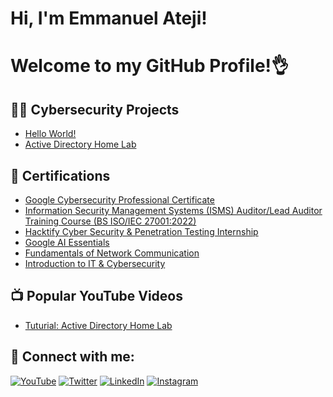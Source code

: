 <h1>Hi, I'm Emmanuel Ateji! </h1>
<h1>Welcome to my GitHub Profile!👌 </h1>

<h2>👨‍💻 Cybersecurity Projects</h2>

  - [Hello World!](https://github.com/joshmadakor1/Algorithms-Practice)
  - [Active Directory Home Lab](https://github.com/joshmadakor1/Algorithms-Practice)

<h2>📄 Certifications</h2>

- [Google Cybersecurity Professional Certificate](https://coursera.org/verify/professional-cert/FIMX4JYL0OPN)
- [Information Security Management Systems (ISMS) Auditor/Lead Auditor Training Course (BS ISO/IEC
 27001:2022)](https://acrobat.adobe.com/id/urn:aaid:sc:EU:306d49cd-45b8-4b49-b301-5e521211b8c0)
- [Hacktify Cyber Security & Penetration Testing Internship](https://hacktify.thinkific.com/certificates/hdjrvflghz)
- [Google AI Essentials](https://coursera.org/verify/R6XKO9S5JBKE)
- [Fundamentals of Network Communication](https://www.coursera.org/account/accomplishments/verify/NKSZ7NVTZYW3)
- [Introduction to IT & Cybersecurity](https://acrobat.adobe.com/id/urn:aaid:sc:EU:c3874e6f-9759-4dfa-9560-2a4debee4e9f)
<h2>📺 Popular YouTube Videos</h2>

- [Tuturial: Active Directory Home Lab](https://www.youtube.com/watch?v=a83ASGn_V_s)

<h2> 🤳 Connect with me:</h2>

[![YouTube](https://img.shields.io/badge/YouTube-FF0000?style=for-the-badge&logo=youtube&logoColor=white)][youtube]
[![Twitter](https://img.shields.io/badge/Twitter-1DA1F2?style=for-the-badge&logo=twitter&logoColor=white)][twitter]
[![LinkedIn](https://img.shields.io/badge/LinkedIn-0077B5?style=for-the-badge&logo=linkedin&logoColor=white)][linkedin]
[![Instagram](https://img.shields.io/badge/Instagram-E4405F?style=for-the-badge&logo=instagram&logoColor=white)][instagram]

[twitter]: https://twitter.com/the_ateji
[youtube]: https://www.youtube.com/@atejiemmanuel
[instagram]: https://www.instagram.com/the_ateji/
[linkedin]: https://www.linkedin.com/in/atejiemmanuel/


<!--
**AtejiEmmanuel/AtejiEmmanuel** is a ✨ _special_ ✨ repository because its `README.md` (this file) appears on your GitHub profile.

Here are some ideas to get you started:

- 🔭 I’m currently working on ...
- 🌱 I’m currently learning ...
- 👯 I’m looking to collaborate on ...
- 🤔 I’m looking for help with ...
- 💬 Ask me about ...
- 📫 How to reach me: ...
- 😄 Pronouns: ...
- ⚡ Fun fact: ...
-->

